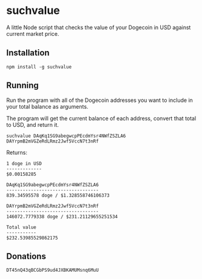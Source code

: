 suchvalue
=========

A little Node script that checks the value of your Dogecoin in USD against current market price.

Installation
------------

`npm install -g suchvalue`

Running
-------

Run the program with all of the Dogecoin addresses you want to include in your
total balance as arguments.

The program will get the current balance of each address, convert that total to
USD, and return it.

`suchvalue DAqKq1SG9abegwcpPEcdmYsr4NWfZSZLA6 DAYrpmB2mVGZeRdLRmz2Jwf5VccN7t3nRf`

Returns:

    1 doge in USD
    -------------
    $0.00158285

    DAqKq1SG9abegwcpPEcdmYsr4NWfZSZLA6
    ----------------------------------
    839.34595578 doge / $1.328558746106373

    DAYrpmB2mVGZeRdLRmz2Jwf5VccN7t3nRf
    ----------------------------------
    146072.7779338 doge / $231.21129655251534

    Total value
    -----------
    $232.53985529862175

Donations
---------

`DT45nQ43qBCGbPS9ud4JXBKAMUMsnq6MuU`
